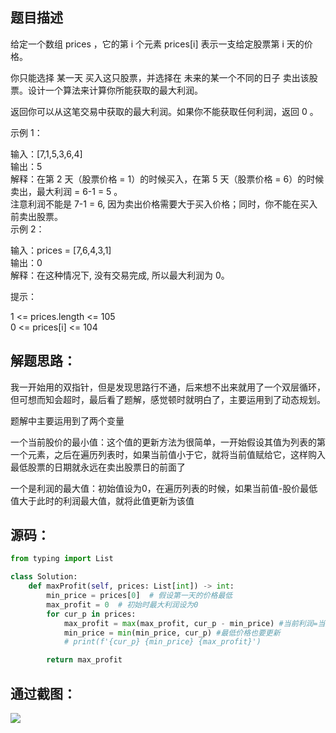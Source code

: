 
<BlogInfo id="1330" title="leetcode之买卖股票的最佳时机" author="白日梦想猿" pv=0 read_times=0 pre_cost_time="50" category="leetcode100题" tag_list="['leetcode', '              动态规划']" create_time="2022.02.07 21:11:59.996867" update_time="2022.07.11 10:35:47" />

## **题目描述**

给定一个数组 prices ，它的第 i 个元素 prices[i] 表示一支给定股票第 i 天的价格。

你只能选择 某一天 买入这只股票，并选择在 未来的某一个不同的日子 卖出该股票。设计一个算法来计算你所能获取的最大利润。

返回你可以从这笔交易中获取的最大利润。如果你不能获取任何利润，返回 0 。



示例 1：

输入：[7,1,5,3,6,4]  
输出：5  
解释：在第 2 天（股票价格 = 1）的时候买入，在第 5 天（股票价格 = 6）的时候卖出，最大利润 = 6-1 = 5 。  
     注意利润不能是 7-1 = 6, 因为卖出价格需要大于买入价格；同时，你不能在买入前卖出股票。  
示例 2：

输入：prices = [7,6,4,3,1]  
输出：0  
解释：在这种情况下, 没有交易完成, 所以最大利润为 0。  


提示：

1 <= prices.length <= 105  
0 <= prices[i] <= 104



## **解题思路：**

我一开始用的双指针，但是发现思路行不通，后来想不出来就用了一个双层循环，但可想而知会超时，最后看了题解，感觉顿时就明白了，主要运用到了动态规划。

题解中主要运用到了两个变量

一个当前股价的最小值：这个值的更新方法为很简单，一开始假设其值为列表的第一个元素，之后在遍历列表时，如果当前值小于它，就将当前值赋给它，这样购入最低股票的日期就永远在卖出股票日的前面了

一个是利润的最大值：初始值设为0，在遍历列表的时候，如果当前值-股价最低值大于此时的利润最大值，就将此值更新为该值



## **源码：**
```python
from typing import List

class Solution:
    def maxProfit(self, prices: List[int]) -> int:
        min_price = prices[0]  # 假设第一天的价格最低
        max_profit = 0  # 初始时最大利润设为0
        for cur_p in prices:
            max_profit = max(max_profit, cur_p - min_price) #当前利润=当天的价格-目前最低的价格 用当前利润和最大利润进行比较
            min_price = min(min_price, cur_p) #最低价格也要更新
            # print(f'{cur_p} {min_price} {max_profit}')

        return max_profit
```


## **通过截图：**

![](../media/image/2022/02/07/image-20220207211155-6.png)